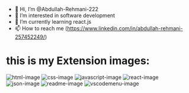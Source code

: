 - 👋 Hi, I’m @Abdullah-Rehmani-222
- 👀 I’m interested in software development
- 🌱 I’m currently learning react.js
- 📫 How to reach me (https://www.linkedin.com/in/abdullah-rehmani-257452249/)

<!---
Abdullah-Rehmani-222/Abdullah-Rehmani-222 is a ✨ special ✨ repository because its `README.md` (this file) appears on your GitHub profile.
You can click the Preview link to take a look at your changes.
--->

# this is my Extension images:
![html-image](https://github.com/user-attachments/assets/742bf8bb-3b55-40c9-b48b-8327b03a9b95)
![css-image](https://github.com/user-attachments/assets/aa2f66ba-7c75-42d7-a655-c0a50cd2cfca)
![javascript-image](https://github.com/user-attachments/assets/3f4f1173-6df5-4a90-924b-3f1e9c3df491)
![react-image](https://github.com/user-attachments/assets/34a65ae5-d5e4-42ba-af2f-eb45e30eeaf9)
![json-image](https://github.com/user-attachments/assets/735ed109-a6dc-48f0-8550-70e6d73cfe75)
![readme-image](https://github.com/user-attachments/assets/e7cd2d21-81fa-4bed-a27a-64e8350ebe04)
![vscodemenu-image](https://github.com/user-attachments/assets/9e3661ee-2ea9-4a5d-8ec2-9d4754864ada)




